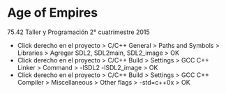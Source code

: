 # Age of Empires

75.42 Taller y Programación 2° cuatrimestre 2015

- Click derecho en el proyecto > C/C++ General > Paths and Symbols > Libraries > Agregar SDL2, SDL2main, SDL2_image > OK
- Click derecho en el proyecto > C/C++ Build > Settings > GCC C++ Linker > Command > -lSDL2 -lSDL2_image > OK
- Click derecho en el proyecto > C/C++ Build > Settings > GCC C++ Compiler > Miscellaneous > Other flags > -std=c++0x > OK
